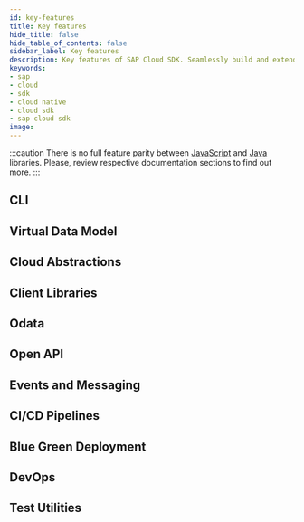 ```yaml
---
id: key-features
title: Key features
hide_title: false
hide_table_of_contents: false
sidebar_label: Key features
description: Key features of SAP Cloud SDK. Seamlessly build and extend SAP services and applications.
keywords:
- sap
- cloud
- sdk
- cloud native
- cloud sdk
- sap cloud sdk
image:
---
```

:::caution
There is no full feature parity between [JavaScript](../js/features )  and [Java](../java/features ) libraries.
Please, review respective documentation sections to find out more.
:::

## CLI ##

## Virtual Data Model ##

## Cloud Abstractions ##

## Client Libraries ##

## Odata ##

## Open API ##

## Events and Messaging ##

## CI/CD Pipelines ##

## Blue Green Deployment ##

## DevOps ##

## Test Utilities ##
